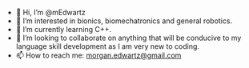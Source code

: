 - 👋 Hi, I’m @mEdwartz
- 👀 I’m interested in bionics, biomechatronics and general robotics.
- 🌱 I’m currently learning C++.
- 💞️ I’m looking to collaborate on anything that will be conducive to my language skill development as I am very new to coding.
- 📫 How to reach me: morgan.edwartz@gmail.com

<!---
mEdwartz/mEdwartz is a ✨ special ✨ repository because its `README.md` (this file) appears on your GitHub profile.
You can click the Preview link to take a look at your changes.
--->
